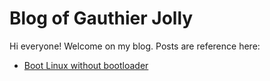 # Blog of Gauthier Jolly

Hi everyone! Welcome on my blog. Posts are reference here:
 - [Boot Linux without bootloader](./grub_less.md)

